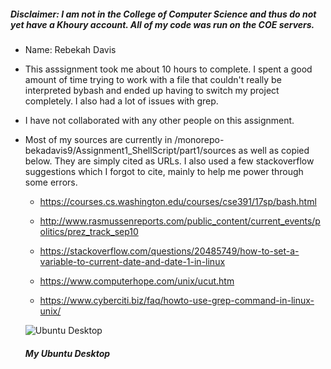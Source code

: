 ##### Disclaimer: I am not in the College of Computer Science and thus do not yet have a Khoury account. All of my code was run on the COE servers. 

- Name: Rebekah Davis

- This asssignment took me about 10 hours to complete. I spent a good amount of time trying to work with a file that couldn't really be interpreted bybash and ended up having to switch my project completely. I also had a lot of issues with grep. 

- I have not collaborated with any other people on this assignment. 

- Most of my sources are currently in /monorepo-bekadavis9/Assignment1_ShellScript/part1/sources as well as copied below. They are simply cited as URLs. I also used a few stackoverflow suggestions which I forgot to cite, mainly to help me power through some errors.  

  - https://courses.cs.washington.edu/courses/cse391/17sp/bash.html

  - http://www.rasmussenreports.com/public_content/current_events/politics/prez_track_sep10

  - https://stackoverflow.com/questions/20485749/how-to-set-a-variable-to-current-date-and-date-1-in-linux

  - https://www.computerhope.com/unix/ucut.htm

  - https://www.cyberciti.biz/faq/howto-use-grep-command-in-linux-unix/
  
  ![Ubuntu Desktop](https://user-images.githubusercontent.com/31743465/64819842-2af77700-d57d-11e9-9c43-4bd72132b870.png)
  ##### My Ubuntu Desktop
